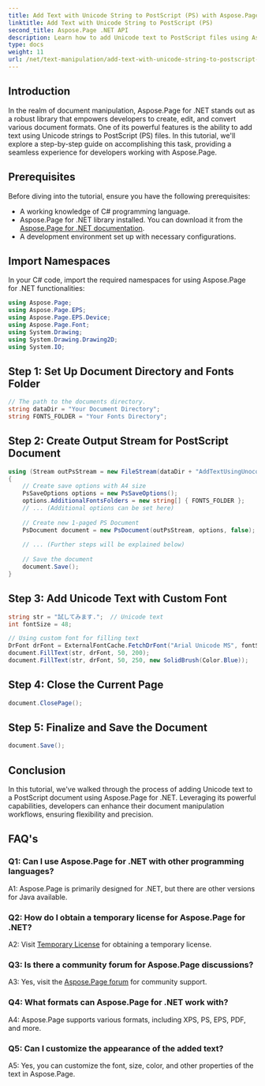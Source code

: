 ```yaml
---
title: Add Text with Unicode String to PostScript (PS) with Aspose.Page
linktitle: Add Text with Unicode String to PostScript (PS)
second_title: Aspose.Page .NET API
description: Learn how to add Unicode text to PostScript files using Aspose.Page for .NET. Enhance document manipulation with ease.
type: docs
weight: 11
url: /net/text-manipulation/add-text-with-unicode-string-to-postscript-ps/
---
```

## Introduction

In the realm of document manipulation, Aspose.Page for .NET stands out as a robust library that empowers developers to create, edit, and convert various document formats. One of its powerful features is the ability to add text using Unicode strings to PostScript (PS) files. In this tutorial, we'll explore a step-by-step guide on accomplishing this task, providing a seamless experience for developers working with Aspose.Page.

## Prerequisites

Before diving into the tutorial, ensure you have the following prerequisites:

- A working knowledge of C# programming language.
- Aspose.Page for .NET library installed. You can download it from the [Aspose.Page for .NET documentation](https://reference.aspose.com/page/net/).
- A development environment set up with necessary configurations.

## Import Namespaces

In your C# code, import the required namespaces for using Aspose.Page for .NET functionalities:

```csharp
using Aspose.Page;
using Aspose.Page.EPS;
using Aspose.Page.EPS.Device;
using Aspose.Page.Font;
using System.Drawing;
using System.Drawing.Drawing2D;
using System.IO;
```

## Step 1: Set Up Document Directory and Fonts Folder

```csharp
// The path to the documents directory.
string dataDir = "Your Document Directory";
string FONTS_FOLDER = "Your Fonts Directory";
```

## Step 2: Create Output Stream for PostScript Document

```csharp
using (Stream outPsStream = new FileStream(dataDir + "AddTextUsingUnocodeString_outPS.ps", FileMode.Create))
{
    // Create save options with A4 size
    PsSaveOptions options = new PsSaveOptions();
    options.AdditionalFontsFolders = new string[] { FONTS_FOLDER };
    // ... (Additional options can be set here)
    
    // Create new 1-paged PS Document
    PsDocument document = new PsDocument(outPsStream, options, false);
    
    // ... (Further steps will be explained below)
    
    // Save the document
    document.Save();
}
```

## Step 3: Add Unicode Text with Custom Font

```csharp
string str = "試してみます.";  // Unicode text
int fontSize = 48;

// Using custom font for filling text
DrFont drFont = ExternalFontCache.FetchDrFont("Arial Unicode MS", fontSize, FontStyle.Regular);
document.FillText(str, drFont, 50, 200);
document.FillText(str, drFont, 50, 250, new SolidBrush(Color.Blue));
```

## Step 4: Close the Current Page

```csharp
document.ClosePage();
```

## Step 5: Finalize and Save the Document

```csharp
document.Save();
```

## Conclusion

In this tutorial, we've walked through the process of adding Unicode text to a PostScript document using Aspose.Page for .NET. Leveraging its powerful capabilities, developers can enhance their document manipulation workflows, ensuring flexibility and precision.

## FAQ's

### Q1: Can I use Aspose.Page for .NET with other programming languages?

A1: Aspose.Page is primarily designed for .NET, but there are other versions for Java available.

### Q2: How do I obtain a temporary license for Aspose.Page for .NET?

A2: Visit [Temporary License](https://purchase.aspose.com/temporary-license/) for obtaining a temporary license.

### Q3: Is there a community forum for Aspose.Page discussions?

A3: Yes, visit the [Aspose.Page forum](https://forum.aspose.com/c/page/39) for community support.

### Q4: What formats can Aspose.Page for .NET work with?

A4: Aspose.Page supports various formats, including XPS, PS, EPS, PDF, and more.

### Q5: Can I customize the appearance of the added text?

A5: Yes, you can customize the font, size, color, and other properties of the text in Aspose.Page.
